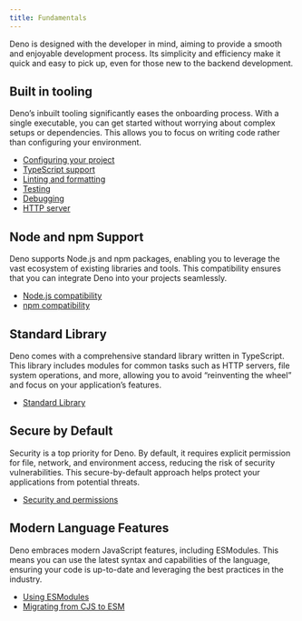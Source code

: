 ```yaml
---
title: Fundamentals
---
```


Deno is designed with the developer in mind, aiming to provide a smooth and
enjoyable development process. Its simplicity and efficiency make it quick and
easy to pick up, even for those new to the backend development.

## Built in tooling

Deno’s inbuilt tooling significantly eases the onboarding process. With a single
executable, you can get started without worrying about complex setups or
dependencies. This allows you to focus on writing code rather than configuring
your environment.

- [Configuring your project](/runtime/fundamentals/configuration/)
- [TypeScript support](/runtime/fundamentals/testing/)
- [Linting and formatting](/runtime/fundamentals/linting_and_formatting/)
- [Testing](/runtime/fundamentals/testing/)
- [Debugging](/runtime/fundamentals/testing/)
- [HTTP server](/runtime/fundamentals/http_server/)

## Node and npm Support

Deno supports Node.js and npm packages, enabling you to leverage the vast
ecosystem of existing libraries and tools. This compatibility ensures that you
can integrate Deno into your projects seamlessly.

- [Node.js compatibility](/runtime/fundamentals/node/)
- [npm compatibility](/runtime/reference/npm/)

## Standard Library

Deno comes with a comprehensive standard library written in TypeScript. This
library includes modules for common tasks such as HTTP servers, file system
operations, and more, allowing you to avoid “reinventing the wheel” and focus on
your application’s features.

- [Standard Library](/runtime/fundamentals/standard_library/)

## Secure by Default

Security is a top priority for Deno. By default, it requires explicit permission
for file, network, and environment access, reducing the risk of security
vulnerabilities. This secure-by-default approach helps protect your applications
from potential threats.

- [Security and permissions](/runtime/fundamentals/security/)

## Modern Language Features

Deno embraces modern JavaScript features, including ESModules. This means you
can use the latest syntax and capabilities of the language, ensuring your code
is up-to-date and leveraging the best practices in the industry.

- [Using ESModules](/runtime/fundamentals/modules/)
- [Migrating from CJS to ESM](/runtime/tutorials/cjs_to_esm/)
